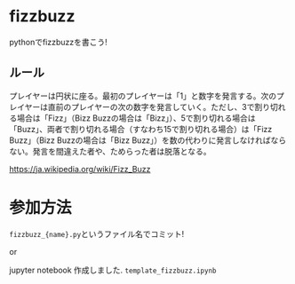 # fizzbuzz
pythonでfizzbuzzを書こう!

## ルール
プレイヤーは円状に座る。最初のプレイヤーは「1」と数字を発言する。次のプレイヤーは直前のプレイヤーの次の数字を発言していく。ただし、3で割り切れる場合は「Fizz」（Bizz Buzzの場合は「Bizz」）、5で割り切れる場合は「Buzz」、両者で割り切れる場合（すなわち15で割り切れる場合）は「Fizz Buzz」（Bizz Buzzの場合は「Bizz Buzz」）を数の代わりに発言しなければならない。発言を間違えた者や、ためらった者は脱落となる。

<https://ja.wikipedia.org/wiki/Fizz_Buzz>

# 参加方法
`fizzbuzz_{name}.py`というファイル名でコミット!

or

jupyter notebook 作成しました.
`template_fizzbuzz.ipynb`

